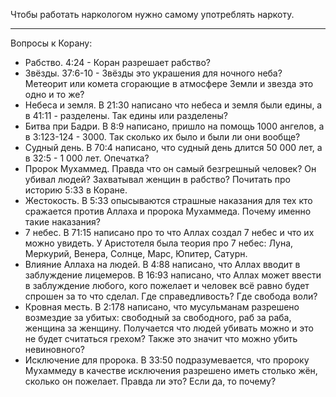 Чтобы работать наркологом нужно самому употреблять наркоту.

---

Вопросы к Корану:
 - Рабство. 4:24 - Коран разрешает рабство?
 - Звёзды. 37:6-10 - Звёзды это украшения для ночного неба? Метеорит или комета сгорающие в атмосфере Земли и звезда это одно и то же?
 - Небеса и земля. В 21:30 написано что небеса и земля были едины, а в 41:11 - разделены. Так едины или разделены?
 - Битва при Бадри. В 8:9 написано, пришло на помощь 1000 ангелов, а в 3:123-124 - 3000. Так сколько их было и были ли они вообще?
 - Судный день. В 70:4 написано, что судный день длится 50 000 лет, а в 32:5 - 1 000 лет. Опечатка?
 - Пророк Мухаммед. Правда что он самый безгрешный человек? Он убивал людей? Захватывал женщин в рабство? Почитать про историю 5:33 в Коране.
 - Жестокость. В 5:33 опысываются страшные наказания для тех кто сражается против Аллаха и пророка Мухаммеда. Почему именно такие наказания?
 - 7 небес. В 71:15 написано про то что Аллах создал 7 небес и что их можно увидеть. У Аристотеля была теория про 7 небес: Луна, Меркурий, Венера, Солнце, Марс, Юпитер, Сатурн.
 - Влияние Аллаха на людей. В 4:88 написано, что Аллах вводит в заблуждение лицемеров. В 16:93 написано, что Аллах может ввести в заблуждение любого, кого пожелает и человек всё равно будет спрошен за то что сделал. Где справедливость? Где свобода воли?
 - Кровная месть. В 2:178 написано, что мусульманам разрешено возмездие за убитых: свободный за свободного, раб за раба, женщина за женщину. Получается что людей убивать можно и это не будет считаться грехом? Также это значит что можно убить невиновного?
 - Исключение для пророка. В 33:50 подразумевается, что пророку Мухаммеду в качестве исключения разрешено иметь столько жён, сколько он пожелает. Правда ли это? Если да, то почему?